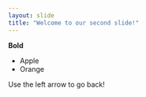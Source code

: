 ```yaml
---
layout: slide
title: "Welcome to our second slide!"
---
```

**Bold**
* Apple
* Orange

Use the left arrow to go back!
